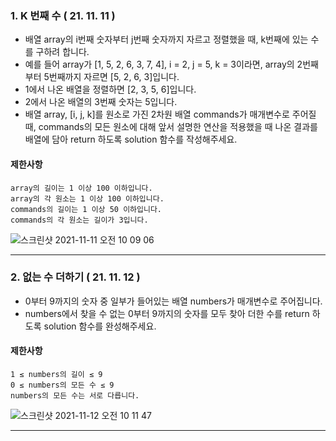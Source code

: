 ### 1. K 번째 수 ( 21. 11. 11 )

-   배열 array의 i번째 숫자부터 j번째 숫자까지 자르고 정렬했을 때, k번째에 있는 수를 구하려 합니다.
-   예를 들어 array가 [1, 5, 2, 6, 3, 7, 4], i = 2, j = 5, k = 3이라면, array의 2번째부터 5번째까지 자르면 [5, 2, 6, 3]입니다.
-   1에서 나온 배열을 정렬하면 [2, 3, 5, 6]입니다.
-   2에서 나온 배열의 3번째 숫자는 5입니다.
-   배열 array, [i, j, k]를 원소로 가진 2차원 배열 commands가 매개변수로 주어질 때, commands의 모든 원소에 대해 앞서 설명한 연산을 적용했을 때 나온 결과를 배열에 담아 return 하도록 solution 함수를 작성해주세요.

#### 제한사항

    array의 길이는 1 이상 100 이하입니다.
    array의 각 원소는 1 이상 100 이하입니다.
    commands의 길이는 1 이상 50 이하입니다.
    commands의 각 원소는 길이가 3입니다.

![스크린샷 2021-11-11 오전 10 09 06](https://user-images.githubusercontent.com/49370511/141218796-4a5bdbab-7ae5-4f7a-9eff-d83c2822008b.png)

---

### 2. 없는 수 더하기 ( 21. 11. 12 )

-   0부터 9까지의 숫자 중 일부가 들어있는 배열 numbers가 매개변수로 주어집니다.
-   numbers에서 찾을 수 없는 0부터 9까지의 숫자를 모두 찾아 더한 수를 return 하도록 solution 함수를 완성해주세요.

#### 제한사항

    1 ≤ numbers의 길이 ≤ 9
    0 ≤ numbers의 모든 수 ≤ 9
    numbers의 모든 수는 서로 다릅니다.

![스크린샷 2021-11-12 오전 10 11 47](https://user-images.githubusercontent.com/49370511/141391697-c41ebbb2-0862-41da-ab2f-4e8c4f643313.png)

---
